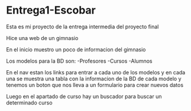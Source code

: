 # Entrega1-Escobar

Esta es mi proyecto de la entrega intermedia del proyecto final

Hice una web de un gimnasio

En el inicio muestro un poco de informacion del gimnasio 

Los modelos para la BD son: 
  -Profesores
  -Cursos
  -Alumnos
  
En el nav estan los links para entrar a cada uno de los modelos y en cada una se muestra una tabla con la informacion de la BD de cada modelo y tenemos un boton que nos 
lleva a un formulario para crear nuevos datos

Luego en el apartado de curso hay un buscador para buscar un determinado curso 
